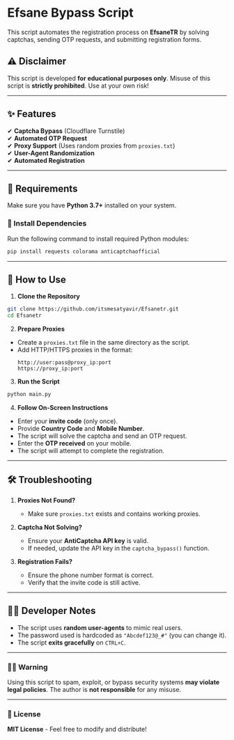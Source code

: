 # Efsane Bypass Script  

This script automates the registration process on **EfsaneTR** by solving captchas, sending OTP requests, and submitting registration forms.  

## ⚠ Disclaimer  
This script is developed **for educational purposes only**. Misuse of this script is **strictly prohibited**. Use at your own risk!  

---

## ✨ Features  
✔ **Captcha Bypass** (Cloudflare Turnstile)  
✔ **Automated OTP Request**  
✔ **Proxy Support** (Uses random proxies from `proxies.txt`)  
✔ **User-Agent Randomization**  
✔ **Automated Registration**  

---

## 📜 Requirements  

Make sure you have **Python 3.7+** installed on your system.  

### 🔧 Install Dependencies  

Run the following command to install required Python modules:  

```bash
pip install requests colorama anticaptchaofficial
```

---

## 🚀 How to Use  

1. **Clone the Repository**  

```bash
git clone https://github.com/itsmesatyavir/Efsanetr.git
cd Efsanetr
```

2. **Prepare Proxies**  

- Create a `proxies.txt` file in the same directory as the script.  
- Add HTTP/HTTPS proxies in the format:  
  ```
  http://user:pass@proxy_ip:port
  https://proxy_ip:port
  ```
  
3. **Run the Script**  

```bash
python main.py
```

4. **Follow On-Screen Instructions**  

- Enter your **invite code** (only once).  
- Provide **Country Code** and **Mobile Number**.  
- The script will solve the captcha and send an OTP request.  
- Enter the **OTP received** on your mobile.  
- The script will attempt to complete the registration.  

---

## 🛠 Troubleshooting  

1. **Proxies Not Found?**  
   - Make sure `proxies.txt` exists and contains working proxies.  
   
2. **Captcha Not Solving?**  
   - Ensure your **AntiCaptcha API key** is valid.  
   - If needed, update the API key in the `captcha_bypass()` function.  

3. **Registration Fails?**  
   - Ensure the phone number format is correct.  
   - Verify that the invite code is still active.  

---

## 👨‍💻 Developer Notes  

- The script uses **random user-agents** to mimic real users.  
- The password used is hardcoded as `"Abcdef123@_#"` (you can change it).  
- The script **exits gracefully** on `CTRL+C`.  

---

### 🏴‍☠️ Warning  

Using this script to spam, exploit, or bypass security systems **may violate legal policies**. The author is **not responsible** for any misuse.  

---

### 📜 License  

**MIT License** - Feel free to modify and distribute!
